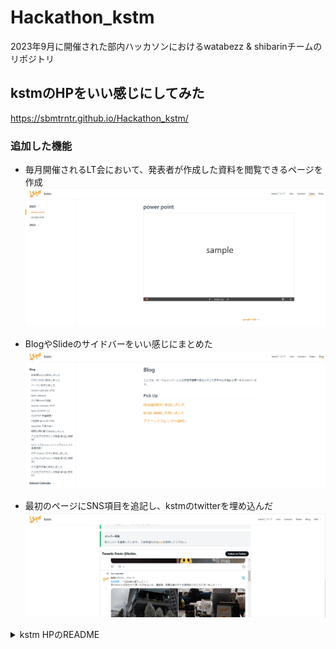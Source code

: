 # Hackathon_kstm
2023年9月に開催された部内ハッカソンにおけるwatabezz & shibarinチームのリポジトリ

## kstmのHPをいい感じにしてみた
https://sbmtrntr.github.io/Hackathon_kstm/

### 追加した機能
- 毎月開催されるLT会において、発表者が作成した資料を閲覧できるページを作成
![Alt text](image.png)

- BlogやSlideのサイドバーをいい感じにまとめた
![Alt text](image-1.png)

- 最初のページにSNS項目を追記し、kstmのtwitterを埋め込んだ
![Alt text](image-2.png)

<details>
<summary>kstm HPのREADME</summary>

# kstm Homepage
VuePressで再構成したkstm HP

## インストール方法
cloneした後に以下を実行してください。
branchはmasterではなく、新たに切ってください。
```bash
yarn install
```

## 新規記事の作り方

### localで環境を立ち上げる

```bash
# install dependencies
yarn

# up develop server at localhost:8080
yarn src:dev
```

### 新しく記事を作る

```bash
touch src/posts/new-post.md
```

サイドバーに記事へのリンクを追加する

`/posts`からパスを書く必要があります
```js
# src/.vuepress/config.js

sidebar: [
      {
        ...,
        children: [
            '/posts/',
            '/posts/new-post',
            ...
```

### 編集する
先ほど作ったmdファイルを編集してください

```markdown
<!-- vim src/posts/new-post.md -->

---
title: 'awesome title here' # サイドバーとウィンドウタイトルになります
---

# めっちゃめちゃいい見出し

面白い話 ...

画像は `src/.vuepress/public` 以下に置いてください  
`src/.vuepress/public` を `/` としてパスを解決することができます
```

See also: [Markdown extensions | VuePress](https://v1.vuepress.vuejs.org/guide/markdown.html#markdown-extensions)

### 確認事項

1. blogのページで作った記事タイトルがサイドバーに表示されているか
2. 記事は期待通りに表示されているか(画像・リンクを含む)
3. [deploy](#deploy)のコマンドを実行したか

### deploy
commitする前に次のコマンドを実行する必要があります

❗注意❗: 以下を実行するとdocs以下のファイルが再生成されるためCNAMEファイルが削除されますが、変更を取り消してください！

間違えてCNAMEを削除したままmasterにpushした場合は、GitHubPagesの設定の[CustomDomain](https://github.com/kstm-su/kstm-su.github.io/settings/pages)から再度追加ができます

```bash
yarn src:build
```
NOTE: 自動でビルド->公開できるようにしたい

## old homepage
https://github.com/kstm-su/old-kstm-su.github.io

</details>
